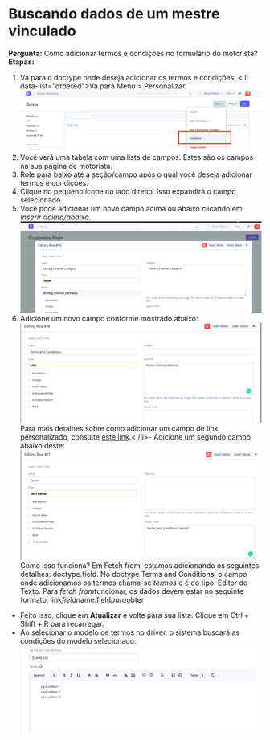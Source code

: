 # Buscando dados de um mestre vinculado


**Pergunta:** Como adicionar termos e condições no formulário do motorista?  
**Etapas:**  
1. Vá para o doctype onde deseja adicionar os termos e condições.
< li data-list="ordered">Vá para Menu > Personalizar
![](/files/c6WTMJQ.png)  
 1. Você verá uma tabela com uma lista de campos. Estes são os campos na sua página de motorista.
2. Role para baixo até a seção/campo após o qual você deseja adicionar termos e condições.
3. Clique no pequeno ícone no lado direito. Isso expandirá o campo selecionado.
4. Você pode adicionar um novo campo acima ou abaixo clicando em *Inserir acima/abaixo*.![]( /files/AsJWH8L.png)
5. Adicione um novo campo conforme mostrado abaixo:![](/files/YGEuBrn.png)Para mais detalhes sobre como adicionar um campo de link personalizado, consulte [este link](https://erpnext.com/docs/user/manual/en/customize-erpnext/articles/creating-custom-link-field).< /li>- Adicione um segundo campo abaixo deste:![](/files/LoWglZL.png)Como isso funciona? Em Fetch from, estamos adicionando os seguintes detalhes: doctype.field. No doctype Terms and Conditions, o campo onde adicionamos os termos chama-se *termos* e é do tipo: Editor de Texto. Para *fetch from*funcionar, os dados devem estar no seguinte formato: link*field*name.field*para*obter
- Feito isso, clique em **Atualizar** e volte para sua lista. Clique em Ctrl + Shift + R para recarregar.
- Ao selecionar o modelo de termos no driver, o sistema buscará as condições do modelo selecionado:![]( /files/b7hVL7Y.png)


